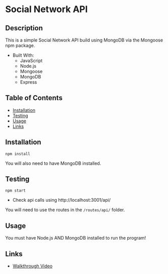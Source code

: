 # Social Network API

## Description

This is a simple Social Network API build using MongoDB via the Mongoose npm package.

- Built With:
    * JavaScript
    * Node.js
    * Mongoose
    * MongoDB
    * Express

## Table of Contents

- [Installation](#installation)
- [Testing](#testing)
- [Usage](#usage)
- [Links](#links)


## Installation

~~~
npm install
~~~

You will also need to have MongoDB installed.

## Testing

~~~
npm start
~~~

* Check api calls using http://localhost:3001/api/

You will need to use the routes in the `/routes/api/` folder.

## Usage

You must have Node.js AND MongoDB installed to run the program!


## Links
* [Walkthrough Video](https://drive.google.com/file/d/1G2NhL04zw0DMCCrI210BMnatpT470QEx/view)